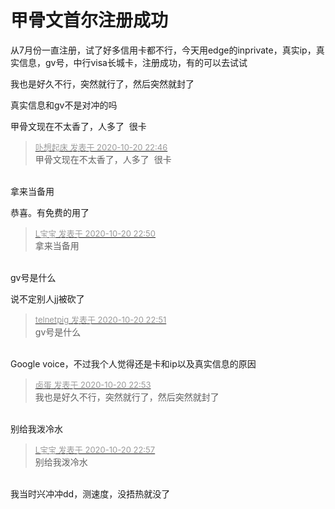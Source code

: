 # 甲骨文首尔注册成功


从7月份一直注册，试了好多信用卡都不行，今天用edge的inprivate，真实ip，真实信息，gv号，中行visa长城卡，注册成功，有的可以去试试

我也是好久不行，突然就行了，然后突然就封了

真实信息和gv不是对冲的吗

甲骨文现在不太香了，人多了&nbsp;&nbsp;很卡

<div class="quote"><blockquote><font size="2"><a href="https://www.hostloc.com/forum.php?mod=redirect&amp;goto=findpost&amp;pid=9329164&amp;ptid=756573" target="_blank"><font color="#999999">卟想起床 发表于 2020-10-20 22:46</font></a></font><br />
甲骨文现在不太香了，人多了&nbsp;&nbsp;很卡</blockquote></div><br />
拿来当备用<img src="static/image/smiley/yct/019.gif" smilieid="49" border="0" alt="" />

恭喜。有免费的用了

<div class="quote"><blockquote><font size="2"><a href="https://www.hostloc.com/forum.php?mod=redirect&amp;goto=findpost&amp;pid=9329179&amp;ptid=756573" target="_blank"><font color="#999999">L宝宝 发表于 2020-10-20 22:50</font></a></font><br />
拿来当备用</blockquote></div><br />
gv号是什么

说不定别人jj被砍了

<div class="quote"><blockquote><font size="2"><a href="https://www.hostloc.com/forum.php?mod=redirect&amp;goto=findpost&amp;pid=9329190&amp;ptid=756573" target="_blank"><font color="#999999">telnetpig 发表于 2020-10-20 22:51</font></a></font><br />
gv号是什么</blockquote></div><br />
Google voice，不过我个人觉得还是卡和ip以及真实信息的原因

<div class="quote"><blockquote><font size="2"><a href="https://www.hostloc.com/forum.php?mod=redirect&amp;goto=findpost&amp;pid=9329199&amp;ptid=756573" target="_blank"><font color="#999999">卤蛋 发表于 2020-10-20 22:53</font></a></font><br />
我也是好久不行，突然就行了，然后突然就封了</blockquote></div><br />
别给我泼冷水<img src="static/image/smiley/yct/003.gif" smilieid="50" border="0" alt="" />

<div class="quote"><blockquote><font size="2"><a href="https://www.hostloc.com/forum.php?mod=redirect&amp;goto=findpost&amp;pid=9329212&amp;ptid=756573" target="_blank"><font color="#999999">L宝宝 发表于 2020-10-20 22:57</font></a></font><br />
别给我泼冷水</blockquote></div><br />
我当时兴冲冲dd，测速度，没捂热就没了
